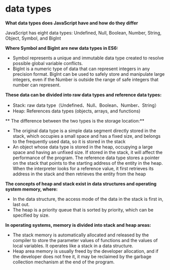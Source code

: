 # 				data types

**What data types does JavaScript have and how do they differ**

JavaScript has eight data types: Undefined, Null, Boolean, Number, String, Object, Symbol, and BigInt

**Where Symbol and BigInt are new data types in ES6:**

- Symbol represents a unique and immutable data type created to resolve possible global variable conflicts.
- BigInt is a numeric type of data that can represent integers in any precision format. BigInt can be used to safely store and manipulate large integers, even if the Number is outside the range of safe integers that number can represent.

**These data can be divided into raw data types and reference data types:**

- Stack: raw data type（Undefined、Null、Boolean、Number、String）
- Heap: References data types (objects, arrays, and functions)

** The difference between the two types is the storage location:**

- The original data type is a simple data segment directly stored in the stack, which occupies a small space and has a fixed size, and belongs to the frequently used data, so it is stored in the stack
- An object whose data type is stored in the heap, occupying a large space and having an unfixed size. If stored in the stack, it will affect the performance of the program. The reference data type stores a pointer on the stack that points to the starting address of the entity in the heap. When the interpreter looks for a reference value, it first retrieves its address in the stack and then retrieves the entity from the heap

**The concepts of heap and stack exist in data structures and operating system memory, where:**

- In the data structure, the access mode of the data in the stack is first in, last out.
- The heap is a priority queue that is sorted by priority, which can be specified by size.

**In operating systems, memory is divided into stack and heap areas:**

- The stack memory is automatically allocated and released by the compiler to store the parameter values of functions and the values of local variables. It operates like a stack in a data structure.
- Heap area memory is usually freed by the developer allocation, and if the developer does not free it, it may be reclaimed by the garbage collection mechanism at the end of the program.